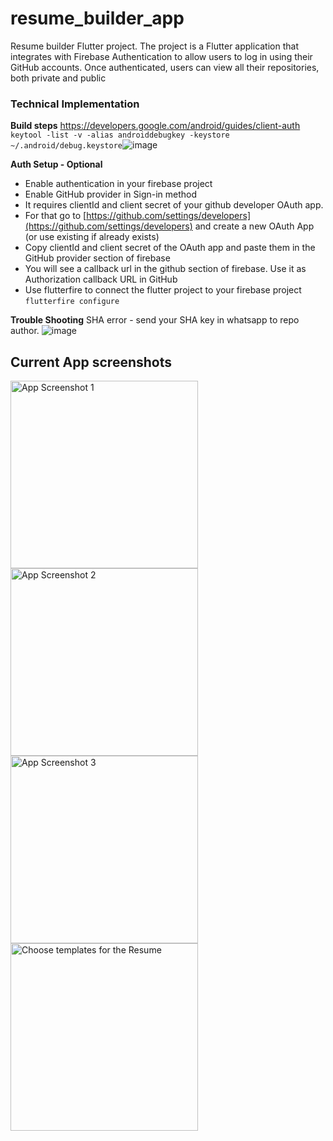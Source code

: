 # resume_builder_app

Resume builder Flutter project.
The project is a Flutter application that integrates with Firebase Authentication to allow users to log in using their GitHub accounts. Once authenticated, users can view all their repositories, both private and public

### Technical Implementation

**Build steps**
https://developers.google.com/android/guides/client-auth ```keytool -list -v -alias androiddebugkey -keystore ~/.android/debug.keystore```![image](https://github.com/user-attachments/assets/aac7528a-fb52-4131-8d0f-64782b5d6af9)

**Auth Setup - Optional**
  * Enable authentication in your firebase project
  * Enable GitHub provider in Sign-in method
  * It requires clientId and client secret of your github developer OAuth app.
  * For that go to [https://github.com/settings/developers](https://github.com/settings/developers) and create a new OAuth App (or use existing if already exists)
  * Copy clientId and client secret of the OAuth app and paste them in the GitHub provider section of firebase
  * You will see a callback url in the github section of firebase. Use it as Authorization callback URL in GitHub
  * Use flutterfire to connect the flutter project to your firebase project ```flutterfire configure```

**Trouble Shooting**
SHA error - send your SHA key in whatsapp to repo author. ![image](https://github.com/user-attachments/assets/787091fe-f850-4db4-b77c-778921923595)

## Current App screenshots

<img src="https://github.com/user-attachments/assets/140fa0de-9df7-4e14-bad7-0d3e2d72fe06" width="300" alt="App Screenshot 1" />
<img src="https://github.com/user-attachments/assets/97de7cdb-2367-425e-bd2c-ed0fd892fc7d" width="300" alt="App Screenshot 2" />
<img src="https://github.com/user-attachments/assets/4639e28b-f4eb-4989-97d6-04c381b69e7b" width="300" alt="App Screenshot 3" />
<img src="https://github.com/user-attachments/assets/6062ec05-199d-4887-9db5-5047b0837360" width="300" alt="Choose templates for the Resume" />


